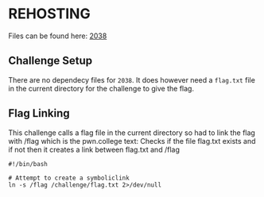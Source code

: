 # REHOSTING

Files can be found here: [2038](https://github.com/sajjadium/ctf-archives/blob/main/ctfs/BYUCTF/2023/pwn/2038/README.md)

## Challenge Setup
There are no dependecy files for `2038`. It does however need a `flag.txt` file in the current directory for the challenge to give the flag.

## Flag Linking
This challenge calls a flag file in the current directory so had to link the flag with /flag which is the pwn.college text:
Checks if the file flag.txt exists and if not then it creates a link between flag.txt and /flag
```
#!/bin/bash

# Attempt to create a symboliclink
ln -s /flag /challenge/flag.txt 2>/dev/null
```